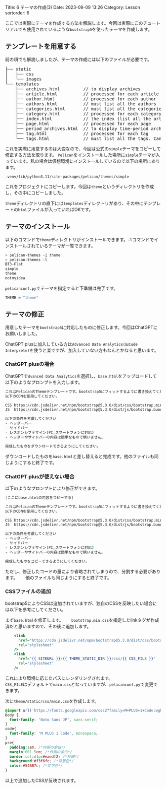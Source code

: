 Title: 6 テーマの作成(3)
Date: 2023-09-09 13:26
Category: Lesson
sortorder: 6

ここでは実際にテーマを作成する方法を解説します。今回は実際にこのチュートリアルでも使用されているような`bootstrap5`を使ったテーマを作成します。

## テンプレートを用意する

前の項でも解説しましたが、テーマの作成には以下のファイルが必要です。

<pre><span></span>├── static
│   ├── css
│   └── images
└── templates
    ├── archives.html         // to display archives
    ├── article.html          // processed for each article
    ├── author.html           // processed for each author
    ├── authors.html          // must list all the authors
    ├── categories.html       // must list all the categories
    ├── category.html         // processed for each category
    ├── index.html            // the index (list all the articles)
    ├── page.html             // processed for each page
    ├── period_archives.html  // to display time-period archives
    ├── tag.html              // processed for each tag
    └── tags.html             // must list all the tags. Can be a tag cloud.
</pre>

これを実際に用意するのは大変なので、今回は公式の`simple`テーマをコピーして修正する方法を取ります。
`Pelican`をインストールした場所に`simple`テーマが入っています。私の場合は仮想環境にインストールしているので以下の場所にあります。

`.venv/lib/python3.11/site-packages/pelican/themes/simple`

これをプロジェクトにコピーします。今回は`theme`というディレクトリを作成し、その中にコピーしました。

`theme`ディレクトリの直下には`templates`ディレクトリがあり、その中にテンプレートの`html`ファイルが入っていればOKです。

## テーマのインストール

以下のコマンドで`theme`ディレクトリがインストールできます。`-l`コマンドでインストールされているテーマが一覧できます。

```bash
> pelican-themes -i theme
> pelican-themes -l
BT3-Flat
simple
theme
notmyidea
```

`pelicanconf.py`でテーマを指定すると下準備は完了です。

```bash
THEME = "theme"
```

## テーマの修正

用意したテーマを`bootstrap5`に対応したものに修正します。今回はChatGPTにお願いしました。

ChatGPT plusに加入している方は`Advanced Data Analytics(旧Code Interprete)`を使うと楽ですが、加入していない方もなんとかなると思います。

### ChatGPT plusの場合

ChatGPTで`dvanced Data Analytics`を選択し、`base.html`をアップロードして以下のようなプロンプトを入力します。

```bash
これはPelicanのThemeテンプレートです。bootstrap5にフィットするように書き換えてください。
以下のCDNを使用してください。

CSS	https://cdn.jsdelivr.net/npm/bootstrap@5.3.0/dist/css/bootstrap.min.css
JS	https://cdn.jsdelivr.net/npm/bootstrap@5.3.0/dist/js/bootstrap.bundle.min.js

以下の条件を考慮してください
- ヘッダーバー
- サイドバー
- レスポンシブデザイン(PC,スマートフォンに対応)
- ヘッダーやサイドバーの内容は簡単なもので構いません。

完成したものをダウンロードできるようにしてください。
```

ダウンロードしたものを`base.html`と差し替えると完成です。他のファイルも同じようにすると終了です。

### ChatGPT plusが使えない場合

以下のようなプロンプトにより修正ができます。

```bash
[ここにbase.htmlの内容をコピーする]

これはPelicanのThemeテンプレートです。bootstrap5にフィットするように書き換えてください。
以下のCDNを使用してください。

CSS	https://cdn.jsdelivr.net/npm/bootstrap@5.3.0/dist/css/bootstrap.min.css
JS	https://cdn.jsdelivr.net/npm/bootstrap@5.3.0/dist/js/bootstrap.bundle.min.js

以下の条件を考慮してください
- ヘッダーバー
- サイドバー
- レスポンシブデザイン(PC,スマートフォンに対応)
- ヘッダーやサイドバーの内容は簡単なもので構いません。

完成したものをコピーできるようにしてください。
```

ただし、修正したコードの量により省略されてしまうので、分割する必要があります。　　
他のファイルも同じようにすると終了です。

### CSSファイルの追加

bootstrap5によりCSSは追加されていますが、独自のCSSを反映したい場合には以下を参考にしてください。

まず`base.html`を修正します。　　
`bootstrap.min.css`を指定したlinkタグが作成済だと思いますので、その後に追加します。

```base.html
    <link
      href="https://cdn.jsdelivr.net/npm/bootstrap@5.3.0/dist/css/bootstrap.min.css"
      rel="stylesheet"
    />
    <link
      href="{{ SITEURL }}/{{ THEME_STATIC_DIR }}/css/{{ CSS_FILE }}"
      rel="stylesheet"
    />
```

これにより環境に応じたパスにレンダリングされます。  
`CSS_FILE`はデフォルトで`main.css`となっていますが、`pelicanconf.py`で変更できます。

次に`theme/static/css/main.css`を作成します。

```main.css
@import url('https://fonts.googleapis.com/css2?family=M+PLUS+1+Code:wght@300&family=Noto+Sans+JP:wght@300&display=swap');
body {
  font-family: 'Noto Sans JP', sans-serif;
}
code{
  font-family: 'M PLUS 1 Code', monospace;
}
pre{
  padding:1em; /*内側の余白*/
  margin:001.5em; /*外側の余白*/
  border:solid1px#eaedf2; /*枠線*/
  background:#f3f6fc; /*背景色*/
  color:#54687c; /*文字色*/
}
```

以上で追加したCSSが反映されます。
